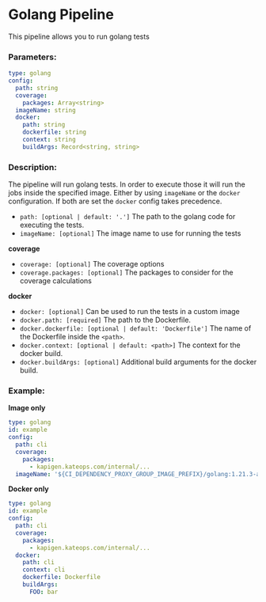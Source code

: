 # Golang Pipeline
This pipeline allows you to run golang tests

### Parameters:
```yaml
type: golang
config:
  path: string
  coverage:
    packages: Array<string>
  imageName: string
  docker:
    path: string
    dockerfile: string
    context: string
    buildArgs: Record<string, string>
```

### Description:
The pipeline will run golang tests. In order to execute those it will run the jobs inside the specified image. 
Either by using `imageName` or the `docker` configuration. If both are set the `docker` config takes precedence.
* `path: [optional | default: '.']` The path to the golang code for executing the tests.
* `imageName: [optional]` The image name to use for running the tests

**coverage**
* `coverage: [optional]` The coverage options
* `coverage.packages: [optional]` The packages to consider for the coverage calculations

**docker**
* `docker: [optional]` Can be used to run the tests in a custom image
* `docker.path: [required]` The path to the Dockerfile.
* `docker.dockerfile: [optional | default: 'Dockerfile']` The name of the Dockerfile inside the `<path>`.
* `docker.context: [optional | default: <path>]` The context for the docker build.
* `docker.buildArgs: [optional]` Additional build arguments for the docker build.

### Example:
**Image only**
```yaml
type: golang
id: example
config:
  path: cli
  coverage:
    packages:
      - kapigen.kateops.com/internal/...
  imageName: '${CI_DEPENDENCY_PROXY_GROUP_IMAGE_PREFIX}/golang:1.21.3-alpine3.18'
```
**Docker only**
```yaml
type: golang
id: example
config:
  path: cli
  coverage:
    packages:
      - kapigen.kateops.com/internal/...
  docker:
    path: cli
    context: cli
    dockerfile: Dockerfile
    buildArgs:
      FOO: bar
```
